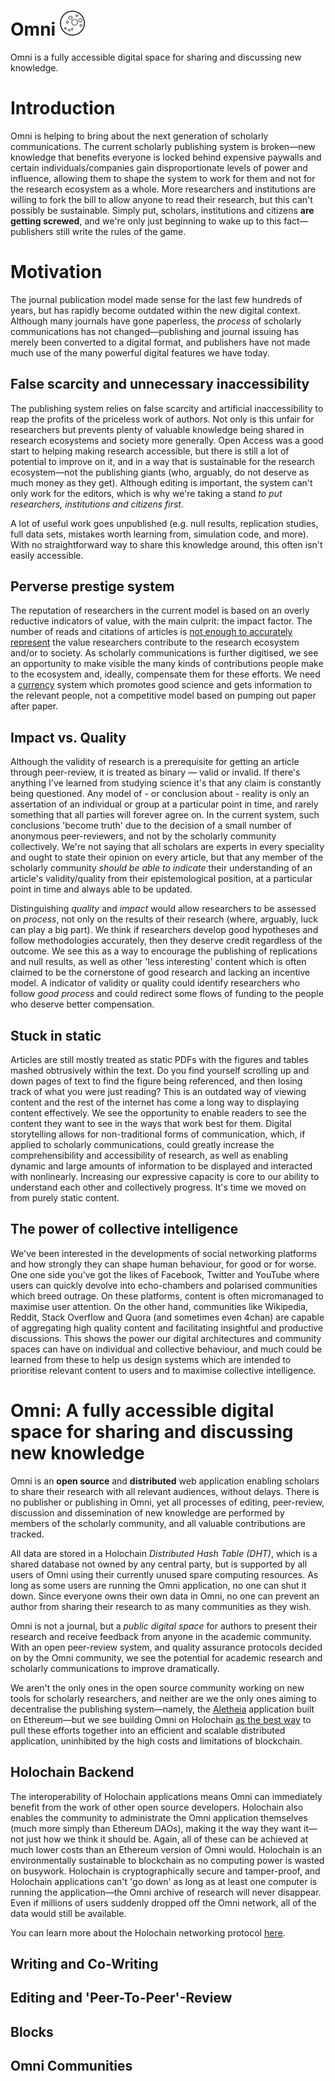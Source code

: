 # Omni <img src="logo.png" alt="" width="40px" height="40px">

Omni is a fully accessible digital space for sharing and discussing new knowledge.


# Introduction

Omni is helping to bring about the next generation of scholarly communications. The current scholarly publishing system is broken—new knowledge that benefits everyone is locked behind expensive paywalls and certain individuals/companies gain disproportionate levels of power and influence, allowing them to shape the system to work for them and not for the research ecosystem as a whole. More researchers and institutions are willing to fork the bill to allow anyone to read their research, but this can't possibly be sustainable. Simply put, scholars, institutions and citizens **are getting screwed**, and we're only just beginning to wake up to this fact—publishers still write the rules of the game.

# Motivation

The journal publication model made sense for the last few hundreds of years, but has rapidly become outdated within the new digital context. Although many journals have gone paperless, the *process* of scholarly communications has not changed—publishing and journal issuing has merely been converted to a digital format, and publishers have not made much use of the many powerful digital features we have today.

## False scarcity and unnecessary inaccessibility

The publishing system relies on false scarcity and artificial inaccessibility to reap the profits of the priceless work of authors. Not only is this unfair for researchers but prevents plenty of valuable knowledge being shared in research ecosystems and society more generally. Open Access was a good start to helping making research accessible, but there is still a lot of potential to improve on it, and in a way that is sustainable for the research ecosystem—not the publishing giants (who, arguably, do not deserve as much money as they get). Although editing is important, the system can't only work for the editors, which is why we're taking a stand *to put researchers, institutions and citizens first*.

A lot of useful work goes unpublished (e.g. null results, replication studies, full data sets, mistakes worth learning from, simulation code, and more). With no straightforward way to share this knowledge around, this often isn't easily accessible. 

## Perverse prestige system

The reputation of researchers in the current model is based on an overly reductive indicators of value, with the main culprit: the impact factor. The number of reads and citations of articles is [not enough to accurately represent](http://backreaction.blogspot.com/2017/03/academia-is-fucked-up-so-why-isnt.html) the value researchers contribute to the research ecosystem and/or to society. As scholarly communications is further digitised, we see an opportunity to make visible the many kinds of contributions people make to the ecosystem and, ideally, compensate them for these efforts. We need a [currency](http://www.artbrock.com/blog/designing-social-flows-chapter-6-designing-incentives) system which promotes good science and gets information to the relevant people, not a competitive model based on pumping out paper after paper.

## Impact vs. Quality

Although the validity of research is a prerequisite for getting an article through peer-review, it is treated as binary — valid or invalid. If there's anything I've learned from studying science it's that any claim is constantly being questioned. Any model of - or conclusion about - reality is only an assertation of an individual or group at a particular point in time, and rarely something that all parties will forever agree on. In the current system, such conclusions 'become truth' due to the decision of a small number of anonymous peer-reviewers, and not by the scholarly community collectively. We're not saying that all scholars are experts in every speciality and ought to state their opinion on every article, but that any member of the scholarly community *should be able to indicate* their understanding of an article's validity/quality from their epistemological position, at a particular point in time and always able to be updated.

Distinguishing *quality* and *impact* would allow researchers to be assessed on *process*, not only on the results of their research (where, arguably, luck can play a big part). We think if researchers develop good hypotheses and follow methodologies accurately, then they deserve credit regardless of the outcome. We see this as a way to encourage the publishing of replications and null results, as well as other 'less interesting' content which is often claimed to be the cornerstone of good research and lacking an incentive model. A indicator of validity or quality could identify researchers who follow *good process* and could redirect some flows of funding to the people who deserve better compensation.

## Stuck in static

Articles are still mostly treated as static PDFs with the figures and tables mashed obtrusively within the text. Do you find yourself scrolling up and down pages of text to find the figure being referenced, and then losing track of what you were just reading? This is an outdated way of viewing content and the rest of the internet has come a long way to displaying content effectively. We see the opportunity to enable readers to see the content they want to see in the ways that work best for them. Digital storytelling allows for non-traditional forms of communication, which, if applied to scholarly communications, could greatly increase the comprehensibility and accessibility of research, as well as enabling dynamic and large amounts of information to be displayed and interacted with nonlinearly. Increasing our expressive capacity is core to our ability to understand each other and collectively progress. It's time we moved on from purely static content.

## The power of collective intelligence

We've been interested in the developments of social networking platforms and how strongly they can shape human behaviour, for good or for worse. One one side you've got the likes of Facebook, Twitter and YouTube where users can quickly devolve into echo-chambers and polarised communities which breed outrage. On these platforms, content is often micromanaged to maximise user attention. On the other hand, communities like Wikipedia, Reddit, Stack Overflow and Quora (and sometimes even 4chan) are capable of aggregating high quality content and facilitating insightful and productive discussions. This shows the power our digital architectures and community spaces can have on individual and collective behaviour, and much could be learned from these to help us design systems which are intended to prioritise relevant content to users and to maximise collective intelligence.



# Omni: A fully accessible digital space for sharing and discussing new knowledge

Omni is an **open source** and **distributed** web application enabling scholars to share their research with all relevant audiences, without delays. There is no publisher or publishing in Omni, yet all processes of editing, peer-review, discussion and dissemination of new knowledge are performed by members of the scholarly community, and all valuable contributions are tracked. 

All data are stored in a Holochain *Distributed Hash Table (DHT)*, which is a shared database not owned by any central party, but is supported by all users of Omni using their currently unused spare computing resources. As long as some users are running the Omni application, no one can shut it down. Since everyone owns their own data in Omni, no one can prevent an author from sharing their research to as many communities as they wish.

Omni is not a journal, but a *public digital space* for authors to present their research and receive feedback from anyone in the academic community. With an open peer-review system, and quality assurance protocols decided on by the Omni community, we see the potential for academic research and scholarly communications to improve dramatically.

We aren't the only ones in the open source community working on new tools for scholarly researchers, and neither are we the only ones aiming to decentralise the publishing system—namely, the [Aletheia](https://github.com/aletheia-foundation/aletheia-whitepaper/blob/master/WHITE-PAPER.md) application built on Ethereum—but we see building Omni on Holochain [as the best way](https://github.com/holochain/holochain-proto/wiki/FAQ) to pull these efforts together into an efficient and scalable distributed application, uninhibited by the high costs and limitations of blockchain. 

## Holochain Backend

The interoperability of Holochain applications means Omni can immediately benefit from the work of other open source developers. Holochain also enables the community to administrate the Omni application themselves (much more simply than Ethereum DAOs), making it the way they want it—not just how we think it should be. Again, all of these can be achieved at much lower costs than an Ethereum version of Omni would. Holochain is an environmentally sustainable to blockchain as no computing power is wasted on busywork. Holochain is cryptographically secure and tamper-proof, and Holochain applications can't 'go down' as long as at least one computer is running the application—the Omni archive of research will never disappear. Even if millions of users suddenly dropped off the Omni network, all of the data would still be available.

You can learn more about the Holochain networking protocol [here](https://www.notion.so/Holochain-Reading-List-352388be758f4356a6da1fbb7962f87c).

## Writing and Co-Writing

## Editing and 'Peer-To-Peer'-Review

## Blocks

## Omni Communities

